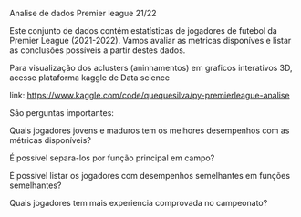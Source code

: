 Analise de dados Premier league 21/22

Este conjunto de dados contém estatísticas de jogadores de futebol da Premier League (2021-2022). 
Vamos avaliar as metricas disponíves e listar as conclusões possíveis a partir destes dados.

Para visualização dos aclusters (aninhamentos) em graficos interativos 3D, acesse plataforma kaggle de Data science

link: https://www.kaggle.com/code/quequesilva/py-premierleague-analise

São perguntas importantes:

Quais jogadores jovens e maduros tem os melhores desempenhos com as métricas disponíveis?

É possível separa-los por função principal em campo?

É possível listar os jogadores com desempenhos semelhantes em funções semelhantes?

Quais jogadores tem mais experiencia comprovada no campeonato?
